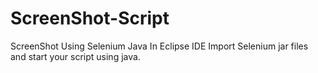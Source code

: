 # ScreenShot-Script
ScreenShot Using Selenium Java
In Eclipse IDE Import Selenium jar files and start your script using java.
